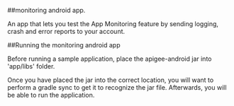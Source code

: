 ##monitoring android app.

An app that lets you test the App Monitoring feature by sending logging, crash and error reports to your account.

##Running the monitoring android app

Before running a sample application, place the apigee-android jar into 'app/libs' folder.  

Once you have placed the jar into the correct location, you will want to perform a gradle sync to get it to recognize the jar file.  Afterwards, you will be able to run the application.


